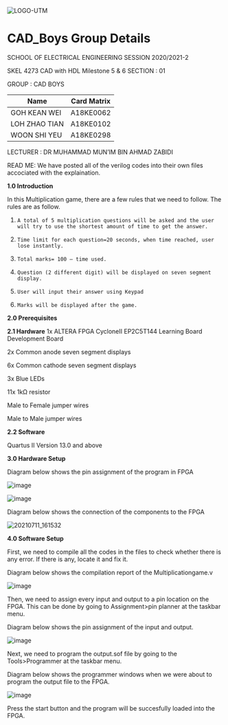 ![LOGO-UTM](https://user-images.githubusercontent.com/87056506/125168182-b45a4d80-e1d6-11eb-9827-d544110897cc.png)
# CAD_Boys Group Details

SCHOOL OF ELECTRICAL ENGINEERING 
SESSION 2020/2021-2

SKEL 4273 CAD with HDL Milestone 5 & 6
SECTION :         01

GROUP :  		CAD BOYS

| Name | Card Matrix |
|------|-------------|
|GOH KEAN WEI|A18KE0062|
|LOH ZHAO TIAN|A18KE0102|
|WOON SHI YEU|A18KE0298|

LECTURER :  DR MUHAMMAD MUN’IM BIN AHMAD ZABIDI

READ ME:
We have posted all of the verilog codes into their own files accociated with the explaination.

**1.0 Introduction**

In this Multiplication game, there are a few rules that we need to follow. The rules are as follow.


1.     A total of 5 multiplication questions will be asked and the user will try to use the shortest amount of time to get the answer.
2.     Time limit for each question=20 seconds, when time reached, user lose instantly.
3.     Total marks= 100 – time used.
4.     Question (2 different digit) will be displayed on seven segment display.
5.     User will input their answer using Keypad
6.     Marks will be displayed after the game.


**2.0 Prerequisites**

**2.1 Hardware**
1x ALTERA FPGA CycloneII EP2C5T144 Learning Board Development Board 

2x Common anode seven segment displays

6x Common cathode seven segment displays

3x Blue LEDs

11x 1kΩ resistor

Male to Female jumper wires

Male to Male jumper wires

**2.2 Software**

Quartus II Version 13.0 and above

**3.0 Hardware Setup**

Diagram below shows the pin assignment of the program in FPGA

![image](https://user-images.githubusercontent.com/87243212/125186312-3c366b00-e25c-11eb-8a2e-bebad3f4f376.png)

![image](https://user-images.githubusercontent.com/87243212/125186288-17da8e80-e25c-11eb-98bd-59a60ec6a4a7.png)

Diagram below shows the connection of the components to the FPGA

![20210711_161532](https://user-images.githubusercontent.com/87243212/125187777-d51cb480-e263-11eb-8010-26ff0aa5a241.jpg)

**4.0 Software Setup**

First, we need to compile all the codes in the files to check whether there is any error. If there is any, locate it and fix it.

Diagram below shows the compilation report of the Multiplicationgame.v

![image](https://user-images.githubusercontent.com/87243212/125187962-b965de00-e264-11eb-8c86-063f2d2d175d.png)

Then, we need to assign every input and output to a pin location on the FPGA. This can be done by going to Assignment>pin planner at the taskbar menu.

Diagram below shows the pin assignment of the input and output.

![image](https://user-images.githubusercontent.com/87243212/125188230-a30c5200-e265-11eb-95a1-a78eec0b732a.png)

Next, we need to program the output.sof file by going to the Tools>Programmer at the taskbar menu.

Diagram below shows the programmer windows when we were about to program the output file to the FPGA.

![image](https://user-images.githubusercontent.com/87243212/125188334-1f069a00-e266-11eb-95ce-11a0909deec3.png)

Press the start button and the program will be succesfully loaded into the FPGA.


